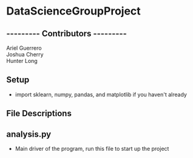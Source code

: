 # DataScienceGroupProject

## --------- Contributors ---------
Ariel Guerrero    
Joshua Cherry   
Hunter Long   

## Setup
* import sklearn, numpy, pandas, and matplotlib if you haven't already

## File Descriptions 

## analysis.py
* Main driver of the program, run this file to start up the project
